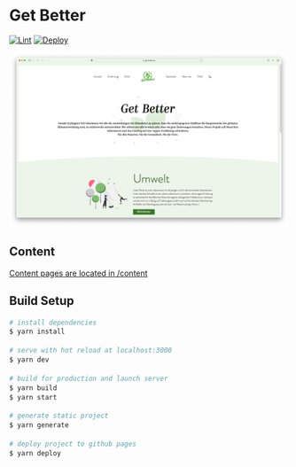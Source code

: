 # Get Better

[![Lint](https://github.com/romanzipp/GetBetter/actions/workflows/ci.yml/badge.svg)](https://github.com/romanzipp/GetBetter/actions/workflows/ci.yml)
[![Deploy](https://github.com/romanzipp/GetBetter/actions/workflows/cd.yml/badge.svg)](https://github.com/romanzipp/GetBetter/actions/workflows/cd.yml)

![](preview.png)

## Content

[Content pages are located in /content](content)

## Build Setup

```bash
# install dependencies
$ yarn install

# serve with hot reload at localhost:3000
$ yarn dev

# build for production and launch server
$ yarn build
$ yarn start

# generate static project
$ yarn generate

# deploy project to github pages
$ yarn deploy
```
